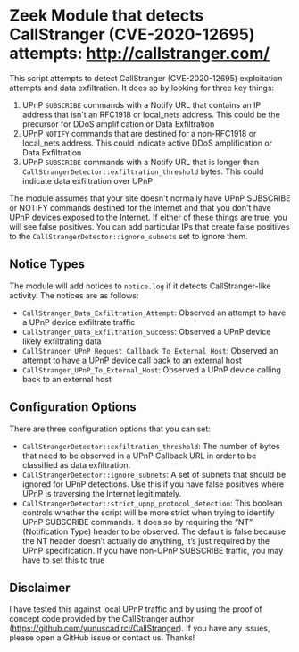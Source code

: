 # Zeek Module that detects CallStranger (CVE-2020-12695) attempts: http://callstranger.com/

 This script attempts to detect CallStranger (CVE-2020-12695) exploitation attempts and data exfiltration. It does so by looking for three key things:

   1. UPnP `SUBSCRIBE` commands with a Notify URL that contains an IP address that isn't an RFC1918 or local_nets address. This could be the precursor for DDoS amplification or Data Exfiltration
   2. UPnP `NOTIFY` commands that are destined for a non-RFC1918 or local_nets address. This could indicate active DDoS amplification or Data Exfiltration
   3. UPnP `SUBSCRIBE` commands with a Notify URL that is longer than `CallStrangerDetector::exfiltration_threshold` bytes. This could indicate data exfiltration over UPnP

 The module assumes that your site doesn't normally have UPnP SUBSCRIBE or NOTIFY commands destined for the Internet and that you don't have UPnP devices exposed to the Internet. If either of these things are true, you will see false positives. You can add particular IPs that create false positives to the `CallStrangerDetector::ignore_subnets` set to ignore them.

## Notice Types
 The module will add notices to `notice.log` if it detects CallStranger-like activity. The notices are as follows:
* `CallStranger_Data_Exfiltration_Attempt`: Observed an attempt to have a UPnP device exfiltrate traffic
* `CallStranger_Data_Exfiltration_Success`: Observed a UPnP device likely exfiltrating data
* `CallStranger_UPnP_Request_Callback_To_External_Host`: Observed an attempt to have a UPnP device call back to an external host
* `CallStranger_UPnP_To_External_Host`: Observed a UPnP device calling back to an external host

## Configuration Options
There are three configuration options that you can set:
* `CallStrangerDetector::exfiltration_threshold`: The number of bytes that need to be observed in a UPnP Callback URL in order to be classified as data exfiltration.
* `CallStrangerDetector::ignore_subnets`: A set of subnets that should be ignored for UPnP detections. Use this if you have false positives where UPnP is traversing the Internet legitimately. 
* `CallStrangerDetector::strict_upnp_protocol_detection`: This boolean controls whether the script will be more strict when trying to identify UPnP SUBSCRIBE commands. It does so by requiring the “NT” (Notification Type) header to be observed. The default is false because the NT header doesn’t actually do anything, it’s just required by the UPnP specification. If you have non-UPnP SUBSCRIBE traffic, you may have to set this to true

## Disclaimer
I have tested this against local UPnP traffic and by using the proof of concept code provided by the CallStranger author (https://github.com/yunuscadirci/CallStranger). If you have any issues, please open a GitHub issue or contact us. Thanks!
